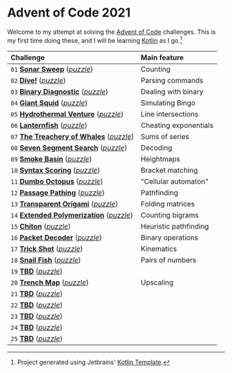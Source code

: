 # Advent of Code 2021

Welcome to my attempt at solving the [Advent of Code][aoc] challenges. This is my first time doing these, and I will be learning [Kotlin][kotlin] as I go.[^1]

| Challenge | Main feature |
| :--       | :--          |
| `01` [**Sonar Sweep**](https://github.com/sidmund/aoc-2021/blob/main/src/day01/Day01.kt) ([*puzzle*](https://adventofcode.com/2021/day/1)) | Counting |  
| `02` [**Dive!**](https://github.com/sidmund/aoc-2021/blob/main/src/day02/Day02.kt) ([*puzzle*](https://adventofcode.com/2021/day/2)) | Parsing commands |  
| `03` [**Binary Diagnostic**](https://github.com/sidmund/aoc-2021/blob/main/src/day03/Day03.kt) ([*puzzle*](https://adventofcode.com/2021/day/3)) | Dealing with binary |  
| `04` [**Giant Squid**](https://github.com/sidmund/aoc-2021/blob/main/src/day04/Day04.kt) ([*puzzle*](https://adventofcode.com/2021/day/4)) | Simulating Bingo |  
| `05` [**Hydrothermal Venture**](https://github.com/sidmund/aoc-2021/blob/main/src/day05/Day05.kt) ([*puzzle*](https://adventofcode.com/2021/day/5)) | Line intersections |  
| `06` [**Lanternfish**](https://github.com/sidmund/aoc-2021/blob/main/src/day06/Day06.kt) ([*puzzle*](https://adventofcode.com/2021/day/6)) | Cheating exponentials |  
| `07` [**The Treachery of Whales**](https://github.com/sidmund/aoc-2021/blob/main/src/day07/Day07.kt) ([*puzzle*](https://adventofcode.com/2021/day/7)) | Sums of series |  
| `08` [**Seven Segment Search**](https://github.com/sidmund/aoc-2021/blob/main/src/day08/Day08.kt) ([*puzzle*](https://adventofcode.com/2021/day/8)) | Decoding |  
| `09` [**Smoke Basin**](https://github.com/sidmund/aoc-2021/blob/main/src/day09/Day09.kt) ([*puzzle*](https://adventofcode.com/2021/day/9)) | Heightmaps |  
| `10` [**Syntax Scoring**](https://github.com/sidmund/aoc-2021/blob/main/src/day10/Day10.kt) ([*puzzle*](https://adventofcode.com/2021/day/10)) | Bracket matching |  
| `11` [**Dumbo Octopus**](https://github.com/sidmund/aoc-2021/blob/main/src/day11/Day11.kt) ([*puzzle*](https://adventofcode.com/2021/day/11)) | "Cellular automaton" |  
| `12` [**Passage Pathing**](https://github.com/sidmund/aoc-2021/blob/main/src/day12/Day12.kt) ([*puzzle*](https://adventofcode.com/2021/day/12)) | Pathfinding |  
| `13` [**Transparent Origami**](https://github.com/sidmund/aoc-2021/blob/main/src/day13/Day13.kt) ([*puzzle*](https://adventofcode.com/2021/day/13)) | Folding matrices |  
| `14` [**Extended Polymerization**](https://github.com/sidmund/aoc-2021/blob/main/src/day14/Day14.kt) ([*puzzle*](https://adventofcode.com/2021/day/14)) | Counting bigrams |  
| `15` [**Chiton**](https://github.com/sidmund/aoc-2021/blob/main/src/day15/Day15.kt) ([*puzzle*](https://adventofcode.com/2021/day/15)) | Heuristic pathfinding |  
| `16` [**Packet Decoder**](https://github.com/sidmund/aoc-2021/blob/main/src/day16/Day16.kt) ([*puzzle*](https://adventofcode.com/2021/day/16)) | Binary operations |  
| `17` [**Trick Shot**](https://github.com/sidmund/aoc-2021/blob/main/src/day17/Day17.kt) ([*puzzle*](https://adventofcode.com/2021/day/17)) | Kinematics |  
| `18` [**Snail Fish**](https://github.com/sidmund/aoc-2021/blob/main/src/day18/Day18.kt) ([*puzzle*](https://adventofcode.com/2021/day/18)) | Pairs of numbers |  
| `19` [**TBD**](https://github.com/sidmund/aoc-2021/blob/main/src/day19/Day19.kt) ([*puzzle*](https://adventofcode.com/2021/day/19)) |  
| `20` [**Trench Map**](https://github.com/sidmund/aoc-2021/blob/main/src/day20/Day20.kt) ([*puzzle*](https://adventofcode.com/2021/day/20)) | Upscaling |  
| `21` [**TBD**](https://github.com/sidmund/aoc-2021/blob/main/src/day21/Day21.kt) ([*puzzle*](https://adventofcode.com/2021/day/21)) |  
| `22` [**TBD**](https://github.com/sidmund/aoc-2021/blob/main/src/day22/Day22.kt) ([*puzzle*](https://adventofcode.com/2021/day/22)) |  
| `23` [**TBD**](https://github.com/sidmund/aoc-2021/blob/main/src/day23/Day23.kt) ([*puzzle*](https://adventofcode.com/2021/day/23)) |  
| `24` [**TBD**](https://github.com/sidmund/aoc-2021/blob/main/src/day24/Day24.kt) ([*puzzle*](https://adventofcode.com/2021/day/24)) |  
| `25` [**TBD**](https://github.com/sidmund/aoc-2021/blob/main/src/day25/Day25.kt) ([*puzzle*](https://adventofcode.com/2021/day/25)) |

[^1]: Project generated using Jetbrains' [Kotlin Template][template].

[aoc]: https://adventofcode.com
[kotlin]: https://kotlinlang.org
[template]: https://github.com/kotlin-hands-on/advent-of-code-kotlin-template
